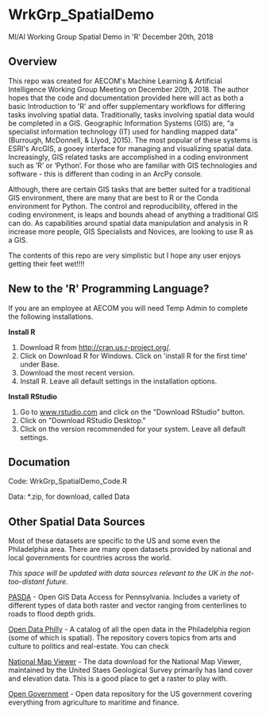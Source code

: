 # WrkGrp_SpatialDemo
Ml/AI Working Group Spatial Demo in 'R'
December 20th, 2018

## Overview

This repo was created for AECOM's Machine Learning & Artificial Intelligence Working Group Meeting on December 20th, 2018. The author hopes that the code and documentation provided here will act as both a basic Introduction to 'R' and offer supplementary workflows for differing tasks involving spatial data. Traditionally, tasks involving spatial data would be completed in a GIS. Geographic Information Systems (GIS) are, “a specialist information technology (IT) used for handling mapped data” (Burrough, McDonnell, & Llyod, 2015). The most popular of these systems is ESRI's ArcGIS, a gooey interface for managing and visualizing spatial data. Increasingly, GIS related tasks are accomplished in a coding environment such as ‘R’ or ‘Python’. For those who are familiar with GIS technologies and software - this is different than coding in an ArcPy console.

Although, there are certain GIS tasks that are better suited for a traditional GIS environment, there are many that are best to R or the Conda environment for Python. The control and reproducibility, offered in the coding environment, is leaps and bounds ahead of anything a traditional GIS can do. As capabilities around spatial data manipulation and analysis in R increase more people, GIS Specialists and Novices, are looking to use R as a GIS.

The contents of this repo are very simplistic but I hope any user enjoys getting their feet wet!!!!

## New to the 'R' Programming Language?
If you are an employee at AECOM you will need Temp Admin to complete the following installations.

**Install R**

1) Download R from http://cran.us.r-project.org/.
2) Click on Download R for Windows. Click on 'install R for the first time' under Base.
3) Download the most recent version.
4) Install R. Leave all default settings in the installation options.

**Install RStudio**

1) Go to www.rstudio.com and click on the "Download RStudio" button.
2) Click on "Download RStudio Desktop."
3) Click on the version recommended for your system. Leave all default settings.

## Documation 
Code: WrkGrp_SpatialDemo_Code.R

Data: *.zip, for download, called Data

## Other Spatial Data Sources
Most of these datasets are specific to the US and some even the Philadelphia area. There are many open datasets provided by national and local governments for countries across the world.

*This space will be updated with data sources relevant to the UK in the not-too-distant future.*

[PASDA](http://www.pasda.psu.edu/) - Open GIS Data Access for Pennsylvania. Includes a variety of different types of data both raster and vector ranging from centerlines to roads to flood depth grids.

[Open Data Philly](https://www.opendataphilly.org/) - A catalog of all the open data in the Philadelphia region (some of which is spatial). The repository covers topics from arts and culture to politics and real-estate. You can check 

[National Map Viewer](https://apps.nationalmap.gov/download/) - The data download for the National Map Viewer, maintained by the United Staes Geological Survey primarily has land cover and elevation data. This is a good place to get a raster to play with.

[Open Government](https://www.data.gov/open-gov/) - Open data repository for the US government covering everything from agriculture to maritime and finance.